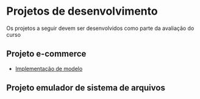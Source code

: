 # Projetos de desenvolvimento

Os projetos a seguir devem ser desenvolvidos como parte da avaliação do curso

## Projeto e-commerce
- [Implementação de modelo](https://github.com/ormastroni/fundamentos-python/tree/main/projetos/ecommerce)

## Projeto emulador de sistema de arquivos